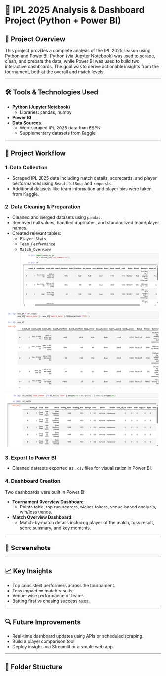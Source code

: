 # 🏏 IPL 2025 Analysis & Dashboard Project (Python + Power BI)   

## 📌 Project Overview

This project provides a complete analysis of the IPL 2025 season using Python and Power BI. Python (via Jupyter Notebook) was used to scrape, clean, and prepare the data, while Power BI was used to build two interactive dashboards. The goal was to derive actionable insights from the tournament, both at the overall and match levels.

---

## 🛠️ Tools & Technologies Used

- **Python (Jupyter Notebook)**
  - Libraries: pandas, numpy
- **Power BI**
- **Data Sources**:
  - Web-scraped IPL 2025 data from ESPN
  - Supplementary datasets from Kaggle

---

## 📂 Project Workflow

### 1. Data Collection
- Scraped IPL 2025 data including match details, scorecards, and player performances using `BeautifulSoup` and `requests`.
- Additional datasets like team information and player bios were taken from Kaggle.

### 2. Data Cleaning & Preparation
- Cleaned and merged datasets using `pandas`.
- Removed null values, handled duplicates, and standardized team/player names.
- Created relevant tables:
  - `Player_Stats`
  - `Team_Performance`
  - `Match_Overview`
![Data Cleaning & Structuring](Project_Images/jupyter1.png)

![Data Cleaning & Structuring](Project_Images/jupyter2.png)

![Data Cleaning & Structuring](Project_Images/jupyter3.png) 


### 3. Export to Power BI
- Cleaned datasets exported as `.csv` files for visualization in Power BI.

### 4. Dashboard Creation
Two dashboards were built in Power BI:
- **Tournament Overview Dashboard**:
  - Points table, top run scorers, wicket-takers, venue-based analysis, win/loss trends.
- **Match Overview Dashboard**:
  - Match-by-match details including player of the match, toss result, score summary, and key moments.

---

## 📸 Screenshots



---

## 📈 Key Insights

- Top consistent performers across the tournament.
- Toss impact on match results.
- Venue-wise performance of teams.
- Batting first vs chasing success rates.

---

## 🔍 Future Improvements

- Real-time dashboard updates using APIs or scheduled scraping.
- Build a player comparison tool.
- Deploy insights via Streamlit or a simple web app.

---

## 📁 Folder Structure


